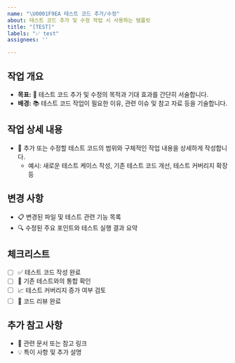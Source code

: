 ```yaml
---
name: "\U0001F9EA 테스트 코드 추가/수정"
about: 테스트 코드 추가 및 수정 작업 시 사용하는 템플릿
title: "[TEST]"
labels: "✅ test"
assignees: ''

---
```


## 작업 개요
- **목표:** 🎯 테스트 코드 추가 및 수정의 목적과 기대 효과를 간단히 서술합니다.
- **배경:** 📚 테스트 코드 작업이 필요한 이유, 관련 이슈 및 참고 자료 등을 기술합니다.

## 작업 상세 내용
- 📝 추가 또는 수정할 테스트 코드의 범위와 구체적인 작업 내용을 상세하게 작성합니다.
  - 예시: 새로운 테스트 케이스 작성, 기존 테스트 코드 개선, 테스트 커버리지 확장 등

## 변경 사항
- 📋 변경된 파일 및 테스트 관련 기능 목록
- 🔍 수정된 주요 포인트와 테스트 실행 결과 요약

## 체크리스트
- [ ] ✅ 테스트 코드 작성 완료
- [ ] 🧪 기존 테스트와의 통합 확인
- [ ] 📈 테스트 커버리지 증가 여부 검토
- [ ] 👀 코드 리뷰 완료

## 추가 참고 사항
- 🔗 관련 문서 또는 참고 링크
- 💡 특이 사항 및 추가 설명
